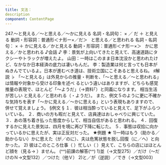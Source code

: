 ```yaml
---
title: 文法：
description
component: ContentPage
---
```



247.～と見える／～と思える／～かに見える
名詞・名詞句： × ／ だ ＋ と見える
動詞・形容詞：普通形＜ナ形ー×／だ＞   と思える／と思われる
名詞・名詞句： × ＋ かに見える／かと見える
動詞・形容詞：普通形＜ナ形ー×＞   かに思える／かと思われる
♪会話 ♪
李：景気が上向いてきたと見えて、高速道路にタクシーやトラックが増えたよ。
山田：一時はこのまま日本沈没かと思われたけど、なかなか日本経済の底力は凄いもんだ。
李：製造業は何と言っても日本がぬきんでているよ。日本が進むべき道は、技術立国にこそあると思えるね。
♯解説 ♭
「～と見える」は外見からの推量・判断を、「～と思える／～と思われる」は情報や対象から受ける印象を述べ るという違いはありますが、どちらも感覚推量の表現で、ほとんど「～ようだ」（→資料｢）と同義になります。
相当生活が苦しい と見える／と思われる（・ようだ）。
また、例文５のように更に不確かな気持ちを表す「～かに見える／～かに思える」という表現もありますので、 併せて覚えましょう。
§例文 §
１．彼は相当酔っていると見えて、足下がふらついている。
２．商いの方も暇だと見えて、店員達はおしゃべりに興じていた。
３．あの落ち着き払った態度からして、相当自信があると思われる。
４．回復するかに見えた景気は、四月を境に再び下降に転じた。
５．事態は収拾に向かっているかに思えたが、実は正反対だった。
★例題 ★
1)一時はもう（助かる／助からない）かに思えた（が／のに）、夫は危篤状態を脱し回復（に／へ）と向かった。
2) 彼はこのところ仕事（ ）忙しい（ ）見えて、こちらの店にはほとんど顔を（見る→ ）ません。
(^^)前課の解答(^^)
1)並（→文型275）／だけ（～だけのＮ→文型132）／つけた（他Ｖ）
2)と／が（逆説）／でき（→文型003）

